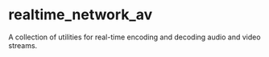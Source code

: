 # realtime_network_av
A collection of utilities for real-time encoding and decoding audio and video streams.
